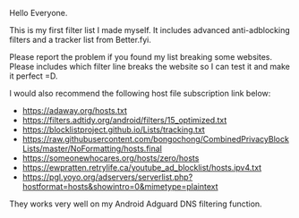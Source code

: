 Hello Everyone.

This is my first filter list I made myself. It includes advanced anti-adblocking filters and a tracker list from Better.fyi.

Please report the problem if you found my list breaking some websites. Please includes which filter line breaks the website so I can test it and make it perfect =D.

I would also recommend the following host file subscription link below:

- https://adaway.org/hosts.txt
- https://filters.adtidy.org/android/filters/15_optimized.txt
- https://blocklistproject.github.io/Lists/tracking.txt
- https://raw.githubusercontent.com/bongochong/CombinedPrivacyBlockLists/master/NoFormatting/hosts.final
- https://someonewhocares.org/hosts/zero/hosts
- https://ewpratten.retrylife.ca/youtube_ad_blocklist/hosts.ipv4.txt
- https://pgl.yoyo.org/adservers/serverlist.php?hostformat=hosts&showintro=0&mimetype=plaintext

They works very well on my Android Adguard DNS filtering function.
